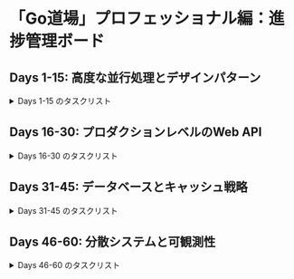 # 「Go道場」プロフェッショナル編：進捗管理ボード

## Days 1-15: 高度な並行処理とデザインパターン

<details>
<summary>Days 1-15 のタスクリスト</summary>

- [ ] **Day 01: Contextによるキャンセル伝播**
    - [ ] READMEの解説は丁寧で詳細か
    - [ ] `main.go`で問題を作成
    - [ ] `main_test.go`を実装
    - [ ] `main_solution.go`を実装
    - [ ] テストが通るか確認
- [ ] **Day 02: Contextによるタイムアウト/デッドライン**
    - [ ] READMEの解説は丁寧で詳細か
    - [ ] `main.go`で問題を作成
    - [ ] `main_test.go`を実装
    - [ ] `main_solution.go`を実装
    - [ ] テストが通るか確認
- [ ] **Day 03: `sync.Mutex` vs `RWMutex`**
    - [x] READMEの解説は丁寧で詳細か
    - [ ] `main.go`で問題を作成
    - [ ] `main_test.go`を実装
    - [ ] `main_solution.go`を実装
    - [ ] テストが通るか確認
- [ ] **Day 04: `sync.Once`による安全な初期化**
    - [ ] READMEの解説は丁寧で詳細か
    - [ ] `main.go`で問題を作成
    - [ ] `main_test.go`を実装
    - [ ] `main_solution.go`を実装
    - [ ] テストが通るか確認
- [ ] **Day 05: `sync.Pool`によるオブジェクト再利用**
    - [ ] READMEの解説は丁寧で詳細か
    - [ ] `main.go`で問題を作成
    - [ ] `main_test.go`を実装
    - [ ] `main_solution.go`を実装
    - [ ] テストが通るか確認
- [ ] **Day 06: Worker Pool パターン**
    - [ ] READMEの解説は丁寧で詳細か
    - [ ] `main.go`で問題を作成
    - [ ] `main_test.go`を実装
    - [ ] `main_solution.go`を実装
    - [ ] テストが通るか確認
- [ ] **Day 07: Worker Pool (結果の受信)**
    - [ ] READMEの解説は丁寧で詳細か
    - [ ] `main.go`で問題を作成
    - [ ] `main_test.go`を実装
    - [ ] `main_solution.go`を実装
    - [ ] テストが通るか確認
- [ ] **Day 08: Fan-in / Fan-out パターン**
    - [ ] READMEの解説は丁寧で詳細か
    - [ ] `main.go`で問題を作成
    - [ ] `main_test.go`を実装
    - [ ] `main_solution.go`を実装
    - [ ] テストが通るか確認
- [ ] **Day 09: エラーハンドリング付きパイプライン**
    - [ ] READMEの解説は丁寧で詳細か
    - [ ] `main.go`で問題を作成
    - [ ] `main_test.go`を実装
    - [ ] `main_solution.go`を実装
    - [ ] テストが通るか確認
- [ ] **Day 10: Rate Limiter (Ticker版)**
    - [ ] READMEの解説は丁寧で詳細か
    - [ ] `main.go`で問題を作成
    - [ ] `main_test.go`を実装
    - [ ] `main_solution.go`を実装
    - [ ] テストが通るか確認
- [ ] **Day 11: Semaphore パターン**
    - [ ] READMEの解説は丁寧で詳細か
    - [ ] `main.go`で問題を作成
    - [ ] `main_test.go`を実装
    - [ ] `main_solution.go`を実装
    - [ ] テストが通るか確認
- [ ] **Day 12: Future / Promise パターン**
    - [ ] READMEの解説は丁寧で詳細か
    - [ ] `main.go`で問題を作成
    - [ ] `main_test.go`を実装
    - [ ] `main_solution.go`を実装
    - [ ] テストが通るか確認
- [ ] **Day 13: Circuit Breaker パターン**
    - [ ] READMEの解説は丁寧で詳細か
    - [ ] `main.go`で問題を作成
    - [ ] `main_test.go`を実装
    - [ ] `main_solution.go`を実装
    - [ ] テストが通るか確認
- [ ] **Day 14: スレッドセーフなキャッシュ**
    - [ ] READMEの解説は丁寧で詳細か
    - [ ] `main.go`で問題を作成
    - [ ] `main_test.go`を実装
    - [ ] `main_solution.go`を実装
    - [ ] テストが通るか確認
- [ ] **Day 15: Generator パターン**
    - [ ] READMEの解説は丁寧で詳細か
    - [ ] `main.go`で問題を作成
    - [ ] `main_test.go`を実装
    - [ ] `main_solution.go`を実装
    - [ ] テストが通るか確認

</details>

## Days 16-30: プロダクションレベルのWeb API

<details>
<summary>Days 16-30 のタスクリスト</summary>

- [ ] **Day 16: `http.Server`のタイムアウト設定**
    - [ ] READMEの解説は丁寧で詳細か
    - [ ] `main.go`で問題を作成
    - [ ] `main_test.go`を実装
    - [ ] `main_solution.go`を実装
    - [ ] テストが通るか確認
- [ ] **Day 17: Graceful Shutdown**
    - [ ] READMEの解説は丁寧で詳細か
    - [ ] `main.go`で問題を作成
    - [ ] `main_test.go`を実装
    - [ ] `main_solution.go`を実装
    - [ ] テストが通るか確認
- [ ] **Day 18: リクエストボディのサイズ制限**
    - [ ] READMEの解説は丁寧で詳細か
    - [ ] `main.go`で問題を作成
    - [ ] `main_test.go`を実装
    - [ ] `main_solution.go`を実装
    - [ ] テストが通るか確認
- [ ] **Day 19: カスタムリクエストバリデーション**
    - [ ] READMEの解説は丁寧で詳細か
    - [ ] `main.go`で問題を作成
    - [ ] `main_test.go`を実装
    - [ ] `main_solution.go`を実装
    - [ ] テストが通るか確認
- [ ] **Day 20: 構造化ロギングミドルウェア**
    - [ ] READMEの解説は丁寧で詳細か
    - [ ] `main.go`で問題を作成
    - [ ] `main_test.go`を実装
    - [ ] `main_solution.go`を実装
    - [ ] テストが通るか確認
- [ ] **Day 21: 認証ミドルウェア**
    - [ ] READMEの解説は丁寧で詳細か
    - [ ] `main.go`で問題を作成
    - [ ] `main_test.go`を実装
    - [ ] `main_solution.go`を実装
    - [ ] テストが通るか確認
- [ ] **Day 22: パニックリカバリミドルウェア**
    - [ ] READMEの解説は丁寧で詳細か
    - [ ] `main.go`で問題を作成
    - [ ] `main_test.go`を実装
    - [ ] `main_solution.go`を実装
    - [ ] テストが通るか確認
- [ ] **Day 23: IPベースのレートリミットミドルウェア**
    - [ ] READMEの解説は丁寧で詳細か
    - [ ] `main.go`で問題を作成
    - [ ] `main_test.go`を実装
    - [ ] `main_solution.go`を実装
    - [ ] テストが通るか確認
- [ ] **Day 24: セキュアなCORS設定**
    - [ ] READMEの解説は丁寧で詳細か
    - [ ] `main.go`で問題を作成
    - [ ] `main_test.go`を実装
    - [ ] `main_solution.go`を実装
    - [ ] テストが通るか確認
- [ ] **Day 25: タイミング攻撃耐性のある比較**
    - [ ] READMEの解説は丁寧で詳細か
    - [ ] `main.go`で問題を作成
    - [ ] `main_test.go`を実装
    - [ ] `main_solution.go`を実装
    - [ ] テストが通るか確認
- [ ] **Day 26: ミドルウェアチェインのテスト**
    - [ ] READMEの解説は丁寧で詳細か
    - [ ] `main.go`で問題を作成
    - [ ] `main_test.go`を実装
    - [ ] `main_solution.go`を実装
    - [ ] テストが通るか確認
- [ ] **Day 27: `dockertest`による統合テスト**
    - [ ] READMEの解説は丁寧で詳細か
    - [ ] `main.go`で問題を作成
    - [ ] `main_test.go`を実装
    - [ ] `main_solution.go`を実装
    - [ ] テストが通るか確認
- [ ] **Day 28: テーブル駆動テストの応用**
    - [ ] READMEの解説は丁寧で詳細か
    - [ ] `main.go`で問題を作成
    - [ ] `main_test.go`を実装
    - [ ] `main_solution.go`を実装
    - [ ] テストが通るか確認
- [ ] **Day 29: `mockery`によるモック生成**
    - [ ] READMEの解説は丁寧で詳細か
    - [ ] `main.go`で問題を作成
    - [ ] `main_test.go`を実装
    - [ ] `main_solution.go`を実装
    - [ ] テストが通るか確認
- [ ] **Day 30: ベンチマークテスト**
    - [ ] READMEの解説は丁寧で詳細か
    - [ ] `main.go`で問題を作成
    - [ ] `main_test.go`を実装
    - [ ] `main_solution.go`を実装
    - [ ] テストが通るか確認
</details>

## Days 31-45: データベースとキャッシュ戦略

<details>
<summary>Days 31-45 のタスクリスト</summary>

- [ ] **Day 31: 高度なトランザクション管理**
    - [x] READMEの解説は丁寧で詳細か
    - [ ] `main.go`で問題を作成
    - [ ] `main_test.go`を実装
    - [ ] `main_solution.go`を実装
    - [ ] テストが通るか確認
- [ ] **Day 32: 指数バックオフリトライ**
    - [x] READMEの解説は丁寧で詳細か
    - [ ] `main.go`で問題を作成
    - [ ] `main_test.go`を実装
    - [ ] `main_solution.go`を実装
    - [ ] テストが通るか確認
- [ ] **Day 33: デッドロックの再現と対策**
    - [ ] READMEの解説は丁寧で詳細か
    - [ ] `main.go`で問題を作成
    - [ ] `main_test.go`を実装
    - [ ] `main_solution.go`を実装
    - [ ] テストが通るか確認
- [ ] **Day 34: Repositoryパターン**
    - [ ] READMEの解説は丁寧で詳細か
    - [ ] `main.go`で問題を作成
    - [ ] `main_test.go`を実装
    - [ ] `main_solution.go`を実装
    - [ ] テストが通るか確認
- [ ] **Day 35: N+1問題の解決**
    - [x] READMEの解説は丁寧で詳細か
    - [ ] `main.go`で問題を作成
    - [ ] `main_test.go`を実装
    - [ ] `main_solution.go`を実装
    - [ ] テストが通るか確認
- [ ] **Day 36: Dataloaderパターン**
    - [x] READMEの解説は丁寧で詳細か
    - [ ] `main.go`で問題を作成
    - [ ] `main_test.go`を実装
    - [ ] `main_solution.go`を実装
    - [ ] テストが通るか確認
- [ ] **Day 37: DBコネクションプールの設定**
    - [x] READMEの解説は丁寧で詳細か
    - [ ] `main.go`で問題を作成
    - [ ] `main_test.go`を実装
    - [ ] `main_solution.go`を実装
    - [ ] テストが通るか確認
- [ ] **Day 38: DBインデックスの活用**
    - [x] READMEの解説は丁寧で詳細か
    - [ ] `main.go`で問題を作成
    - [ ] `main_test.go`を実装
    - [ ] `main_solution.go`を実装
    - [ ] テストが通るか確認
- [ ] **Day 39: `sqlx`による効率的なDB操作**
    - [x] READMEの解説は丁寧で詳細か
    - [ ] `main.go`で問題を作成
    - [ ] `main_test.go`を実装
    - [ ] `main_solution.go`を実装
    - [ ] テストが通るか確認
- [ ] **Day 40: Read-Replicaへの分散**
    - [x] READMEの解説は丁寧で詳細か
    - [ ] `main.go`で問題を作成
    - [ ] `main_test.go`を実装
    - [ ] `main_solution.go`を実装
    - [ ] テストが通るか確認
- [ ] **Day 41: Redisによるキャッシュ層の実装**
    - [ ] READMEの解説は丁寧で詳細か
    - [ ] `main.go`で問題を作成
    - [ ] `main_test.go`を実装
    - [ ] `main_solution.go`を実装
    - [ ] テストが通るか確認
- [ ] **Day 42: Cache-Aside パターン**
    - [ ] READMEの解説は丁寧で詳細か
    - [ ] `main.go`で問題を作成
    - [ ] `main_test.go`を実装
    - [ ] `main_solution.go`を実装
    - [ ] テストが通るか確認
- [ ] **Day 43: Write-Through パターン**
    - [ ] READMEの解説は丁寧で詳細か
    - [ ] `main.go`で問題を作成
    - [ ] `main_test.go`を実装
    - [ ] `main_solution.go`を実装
    - [ ] テストが通るか確認
- [ ] **Day 44: キャッシュ無効化戦略**
    - [ ] READMEの解説は丁寧で詳細か
    - [ ] `main.go`で問題を作成
    - [ ] `main_test.go`を実装
    - [ ] `main_solution.go`を実装
    - [ ] テストが通るか確認
- [ ] **Day 45: Thundering Herd 問題の対策**
    - [ ] READMEの解説は丁寧で詳細か
    - [ ] `main.go`で問題を作成
    - [ ] `main_test.go`を実装
    - [ ] `main_solution.go`を実装
    - [ ] テストが通るか確認

</details>

## Days 46-60: 分散システムと可観測性

<details>
<summary>Days 46-60 のタスクリスト</summary>

- [ ] **Day 46: gRPCのエラーハンドリング**
    - [ ] READMEの解説は丁寧で詳細か
    - [ ] `main.go`で問題を作成
    - [ ] `main_test.go`を実装
    - [ ] `main_solution.go`を実装
    - [ ] テストが通るか確認
- [ ] **Day 47: gRPCサーバーサイドストリーミング**
    - [x] READMEの解説は丁寧で詳細か
    - [ ] `main.go`で問題を作成
    - [ ] `main_test.go`を実装
    - [ ] `main_solution.go`を実装
    - [ ] テストが通るか確認
- [ ] **Day 48: gRPCクライアントサイドストリーミング**
    - [x] READMEの解説は丁寧で詳細か
    - [ ] `main.go`で問題を作成
    - [ ] `main_test.go`を実装
    - [ ] `main_solution.go`を実装
    - [ ] テストが通るか確認
- [ ] **Day 49: gRPC双方向ストリーミング**
    - [ ] READMEの解説は丁寧で詳細か
    - [ ] `main.go`で問題を作成
    - [ ] `main_test.go`を実装
    - [ ] `main_solution.go`を実装
    - [ ] テストが通るか確認
- [ ] **Day 50: Unaryインターセプタ**
    - [ ] READMEの解説は丁寧で詳細か
    - [ ] `main.go`で問題を作成
    - [ ] `main_test.go`を実装
    - [ ] `main_solution.go`を実装
    - [ ] テストが通るか確認
- [ ] **Day 51: Streamインターセプタ**
    - [ ] READMEの解説は丁寧で詳細か
    - [ ] `main.go`で問題を作成
    - [ ] `main_test.go`を実装
    - [ ] `main_solution.go`を実装
    - [ ] テストが通るか確認
- [ ] **Day 52: gRPCメタデータによる情報伝播**
    - [ ] READMEの解説は丁寧で詳細か
    - [ ] `main.go`で問題を作成
    - [ ] `main_test.go`を実装
    - [ ] `main_solution.go`を実装
    - [ ] テストが通るか確認
- [ ] **Day 53: Pub/Subパターン**
    - [ ] READMEの解説は丁寧で詳細か
    - [ ] `main.go`で問題を作成
    - [ ] `main_test.go`を実装
    - [ ] `main_solution.go`を実装
    - [ ] テストが通るか確認
- [ ] **Day 54: Dead-Letter Queue (DLQ)**
    - [ ] READMEの解説は丁寧で詳細か
    - [ ] `main.go`で問題を作成
    - [ ] `main_test.go`を実装
    - [ ] `main_solution.go`を実装
    - [ ] テストが通るか確認
- [ ] **Day 55: メッセージ順序保証**
    - [ ] READMEの解説は丁寧で詳細か
    - [ ] `main.go`で問題を作成
    - [ ] `main_test.go`を実装
    - [ ] `main_solution.go`を実装
    - [ ] テストが通るか確認
- [ ] **Day 56: 競合コンシューマーパターン**
    - [ ] READMEの解説は丁寧で詳細か
    - [ ] `main.go`で問題を作成
    - [ ] `main_test.go`を実装
    - [ ] `main_solution.go`を実装
    - [ ] テストが通るか確認
- [ ] **Day 57: Prometheusによるカスタムメトリクス**
    - [ ] READMEの解説は丁寧で詳細か
    - [ ] `main.go`で問題を作成
    - [ ] `main_test.go`を実装
    - [ ] `main_solution.go`を実装
    - [ ] テストが通るか確認
- [ ] **Day 58: Prometheusのヒストグラム**
    - [ ] READMEの解説は丁寧で詳細か
    - [ ] `main.go`で問題を作成
    - [ ] `main_test.go`を実装
    - [ ] `main_solution.go`を実装
    - [ ] テストが通るか確認
- [ ] **Day 59: OpenTelemetryによる分散トレーシング**
    - [ ] READMEの解説は丁寧で詳細か
    - [ ] `main.go`で問題を作成
    - [ ] `main_test.go`を実装
    - [ ] `main_solution.go`を実装
    - [ ] テストが通るか確認
- [ ] **Day 60: 総集編**
    - [ ] READMEの解説は丁寧で詳細か
    - [ ] `main.go`で問題を作成
    - [ ] `main_test.go`を実装
    - [ ] `main_solution.go`を実装
    - [ ] テストが通るか確認

</details>
